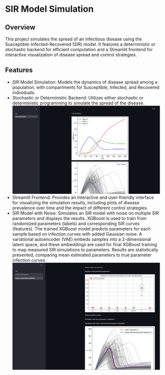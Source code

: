 # SIR Model Simulation
## Overview
This project simulates the spread of an infectious disease using the Susceptible-Infected-Recovered (SIR) model. It features a deterministic or stochastic backend for efficient computation and a Streamlit frontend for interactive visualization of disease spread and control strategies.

## Features
- SIR Model Simulation: Models the dynamics of disease spread among a population, with compartments for Susceptible, Infected, and Recovered individuals.
- Stochastic or Deterministic Backend: Utilizes either stochastic or deterministic programming to simulate the spread of the disease.
  ![Random parameter](stochastic_simulation.png)
- Streamlit Frontend: Provides an interactive and user-friendly interface for visualizing the simulation results, including plots of disease prevalence over time and the impact of different control strategies.
- SIR Model with Noise: Simulates an SIR model with noise on multiple SIR parameters and displays the results. XGBoost is used to train from randomized parameters (labels) and corresponding SIR curves (features). The trained XGBoost model predicts parameters for each sample based on infection curves with added Gaussian noise. A variational autoencoder (VAE) embeds samples into a 2-dimensional latent space, and these embeddings are used for final XGBoost training to map measured SIR simulations to parameters. Results are statistically presented, comparing mean estimated parameters to true parameter infection curves.
![Random parameter](AE_xgboost_reconstruct.png)